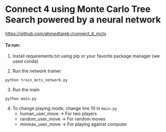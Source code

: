 # Connect 4 using Monte Carlo Tree Search powered by a neural network
https://github.com/ahmedtarek-/connect_4_mcts

#### To run:

1. Install requirements.txt using pip or your favorite package manager (we used conda)

2. Run the network trainer
```bash
python train_mcts_network.py
```

3. Run the main
```bash
python main.py
```

4. To change playing mode, change line 10 in `main.py`
    - human_user_move  -> For two players
    - random_user_move -> For random moves
    - minmax_user_move -> For playing against computer

